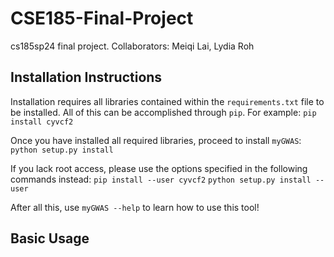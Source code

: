 # CSE185-Final-Project
cs185sp24 final project. Collaborators: Meiqi Lai, Lydia Roh

## Installation Instructions
Installation requires all libraries contained within the `requirements.txt` file to be installed. All of this can be accomplished through `pip`.
For example: `pip install cyvcf2`

Once you have installed all required libraries, proceed to install `myGWAS`:
`python setup.py install`

If you lack root access, please use the options specified in the following commands instead:
`pip install --user cyvcf2`
`python setup.py install --user `

After all this, use `myGWAS --help` to learn how to use this tool!
## Basic Usage
